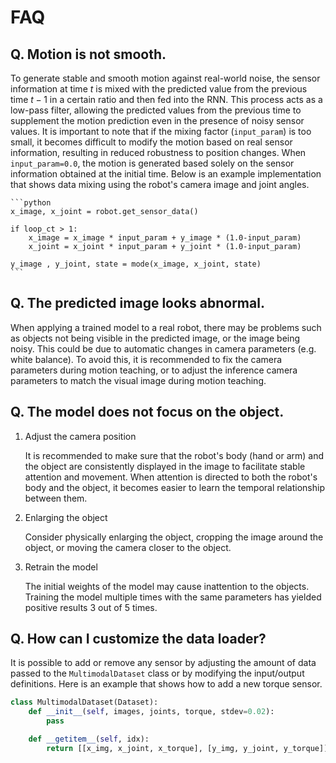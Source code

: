 # FAQ

## Q. Motion is not smooth.

To generate stable and smooth motion against real-world noise, the sensor information at time $t$ is mixed with the predicted value from the previous time $t-1$ in a certain ratio and then fed into the RNN. This process acts as a low-pass filter, allowing the predicted values from the previous time to supplement the motion prediction even in the presence of noisy sensor values. It is important to note that if the mixing factor (`input_param`) is too small, it becomes difficult to modify the motion based on real sensor information, resulting in reduced robustness to position changes. When `input_param=0.0`, the motion is generated based solely on the sensor information obtained at the initial time. Below is an example implementation that shows data mixing using the robot's camera image and joint angles.

    ```python
    x_image, x_joint = robot.get_sensor_data()

    if loop_ct > 1:
        x_image = x_image * input_param + y_image * (1.0-input_param)
        x_joint = x_joint * input_param + y_joint * (1.0-input_param)

    y_image , y_joint, state = mode(x_image, x_joint, state)
    ```


## Q. The predicted image looks abnormal.

When applying a trained model to a real robot, there may be problems such as objects not being visible in the predicted image, or the image being noisy. This could be due to automatic changes in camera parameters (e.g. white balance). To avoid this, it is recommended to fix the camera parameters during motion teaching, or to adjust the inference camera parameters to match the visual image during motion teaching.

   

## Q. The model does not focus on the object.

1. Adjust the camera position

    It is recommended to make sure that the robot's body (hand or arm) and the object are consistently displayed in the image to facilitate stable attention and movement. When attention is directed to both the robot's body and the object, it becomes easier to learn the temporal relationship between them.
    
2. Enlarging the object

    Consider physically enlarging the object, cropping the image around the object, or moving the camera closer to the object.

3. Retrain the model

    The initial weights of the model may cause inattention to the objects. Training the model multiple times with the same parameters has yielded positive results 3 out of 5 times.



## Q. How can I customize the data loader?

It is possible to add or remove any sensor by adjusting the amount of data passed to the `MultimodalDataset` class or by modifying the input/output definitions. Here is an example that shows how to add a new torque sensor.

```python
class MultimodalDataset(Dataset):
    def __init__(self, images, joints, torque, stdev=0.02):
        pass

    def __getitem__(self, idx):
        return [[x_img, x_joint, x_torque], [y_img, y_joint, y_torque]]
```


